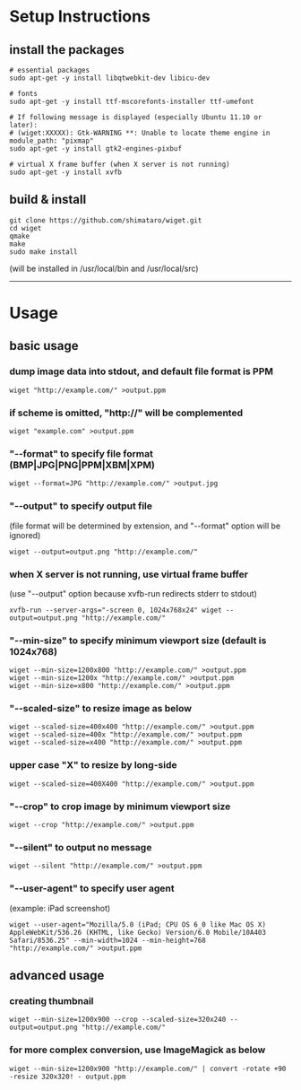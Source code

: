 # Setup Instructions

## install the packages

    # essential packages
    sudo apt-get -y install libqtwebkit-dev libicu-dev

    # fonts
    sudo apt-get -y install ttf-mscorefonts-installer ttf-umefont

    # If following message is displayed (especially Ubuntu 11.10 or later):
    # (wiget:XXXXX): Gtk-WARNING **: Unable to locate theme engine in module_path: "pixmap"
    sudo apt-get -y install gtk2-engines-pixbuf

    # virtual X frame buffer (when X server is not running)
    sudo apt-get -y install xvfb

## build & install

    git clone https://github.com/shimataro/wiget.git
    cd wiget
    qmake
    make
    sudo make install

(will be installed in /usr/local/bin and /usr/local/src)

---

# Usage

## basic usage

### dump image data into stdout, and default file format is PPM

    wiget "http://example.com/" >output.ppm

### if scheme is omitted, "http://" will be complemented

    wiget "example.com" >output.ppm

### "--format" to specify file format (BMP|JPG|PNG|PPM|XBM|XPM)  

    wiget --format=JPG "http://example.com/" >output.jpg

### "--output" to specify output file
(file format will be determined by extension, and "--format" option will be ignored)  

    wiget --output=output.png "http://example.com/"

### when X server is not running, use virtual frame buffer
(use "--output" option because xvfb-run redirects stderr to stdout)  

    xvfb-run --server-args="-screen 0, 1024x768x24" wiget --output=output.png "http://example.com/"

### "--min-size" to specify minimum viewport size (default is 1024x768)

    wiget --min-size=1200x800 "http://example.com/" >output.ppm
    wiget --min-size=1200x "http://example.com/" >output.ppm
    wiget --min-size=x800 "http://example.com/" >output.ppm

### "--scaled-size" to resize image as below

    wiget --scaled-size=400x400 "http://example.com/" >output.ppm
    wiget --scaled-size=400x "http://example.com/" >output.ppm
    wiget --scaled-size=x400 "http://example.com/" >output.ppm

### upper case "X" to resize by long-side

    wiget --scaled-size=400X400 "http://example.com/" >output.ppm

### "--crop" to crop image by minimum viewport size

    wiget --crop "http://example.com/" >output.ppm

### "--silent" to output no message

    wiget --silent "http://example.com/" >output.ppm

### "--user-agent" to specify user agent
(example: iPad screenshot)  

    wiget --user-agent="Mozilla/5.0 (iPad; CPU OS 6_0 like Mac OS X) AppleWebKit/536.26 (KHTML, like Gecko) Version/6.0 Mobile/10A403 Safari/8536.25" --min-width=1024 --min-height=768 "http://example.com/" >output.ppm

## advanced usage

### creating thumbnail

    wiget --min-size=1200x900 --crop --scaled-size=320x240 --output=output.png "http://example.com/"

### for more complex conversion, use ImageMagick as below

    wiget --min-size=1200x900 "http://example.com/" | convert -rotate +90 -resize 320x320! - output.ppm
